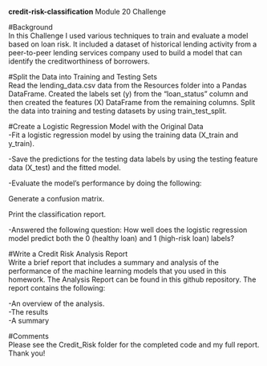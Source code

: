 **credit-risk-classification**
Module 20 Challenge

#Background  
In this Challenge I used various techniques to train and evaluate a model based on loan
risk. It included a dataset of historical lending activity from a peer-to-peer lending services
company used to build a model that can identify the creditworthiness of borrowers.

#Split the Data into Training and Testing Sets  
Read the lending_data.csv data from the Resources folder into a Pandas DataFrame.
Created the labels set (y) from the “loan_status” column and then created the features (X)
DataFrame from the remaining columns. Split the data into training and testing datasets by using
train_test_split.

#Create a Logistic Regression Model with the Original Data  
-Fit a logistic regression model by using the training data (X_train and y_train).

-Save the predictions for the testing data labels by using the testing feature data (X_test) and the fitted model.

-Evaluate the model’s performance by doing the following:

Generate a confusion matrix.

Print the classification report.

-Answered the following question: How well does the logistic regression model predict both the 0 (healthy loan) and 1 (high-risk loan) labels?

#Write a Credit Risk Analysis Report  
Write a brief report that includes a summary and analysis of the performance of the machine
learning models that you used in this homework. The Analysis Report can be found in this github
repository. The report contains the following:

-An overview of the analysis.  
-The results  
-A summary  

#Comments  
Please see the Credit_Risk folder for the completed code and my full report. Thank you!
